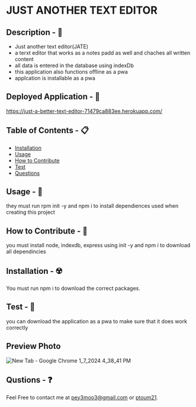 # JUST ANOTHER TEXT EDITOR

## Description - 💠
- Just another text editor(JATE)
- a terxt editor that works as a notes padd as well and chaches all written content
- all data is entered in the database using indexDb
- this application also functions offline as a pwa
- applcation is installable as a pwa

## Deployed Application - 👾
https://just-a-better-text-editor-71479ca883ee.herokuapp.com/

## Table of Contents - 📋
* [Installation](#installation---☢️)
* [Usage](#usage---💎)
* [How to Contribute](#how-to-contribute---🍴)
* [Test](#test---🧪)
* [Questions](#qustions---❓)

## Usage - 💎
they must run rpm init -y and npm i to install dependiences used when creating this project

## How to Contribute - 🍴
you must install node, indexdb, express using init -y and npm i to download all dependincies

## Installation - ☢️
 You must run npm i to download the correct packages.

## Test - 🧪
you can download the application as a pwa to make sure that it does work correctly

## Preview Photo
![New Tab - Google Chrome 1_7_2024 4_38_41 PM](https://github.com/pToum21/pwa-text-editor/assets/138056441/bb8e5bab-2b37-4dab-9fd1-0e8709c75a65)

## Qustions - ❓
Feel Free to contact me at pey3moo3@gmail.com or [ptoum21](https://github.com/ptoum21).
